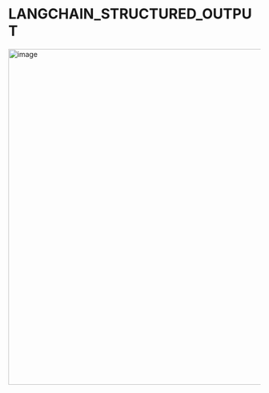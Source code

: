 # LANGCHAIN_STRUCTURED_OUTPUT


<img width="686" height="670" alt="image" src="https://github.com/user-attachments/assets/0defce39-03d5-49eb-8f8c-2c19820f3593" />
